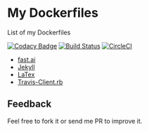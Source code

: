 # My Dockerfiles

List of my Dockerfiles

[![Codacy Badge](https://api.codacy.com/project/badge/Grade/8c707be6f5c746b2a9cb2bf9877e0ce4)](https://app.codacy.com/app/mmphego/my-dockerfiles?utm_source=github.com&utm_medium=referral&utm_content=mmphego/my-dockerfiles&utm_campaign=Badge_Grade_Dashboard)
[![Build Status](https://travis-ci.org/mmphego/my-dockerfiles.svg?branch=master)](https://travis-ci.org/mmphego/my-dockerfiles)
[![CircleCI](https://circleci.com/gh/mmphego/my-dockerfiles.svg?style=svg)](https://circleci.com/gh/mmphego/my-dockerfiles)

*  [fast.ai](fast.ai)
*  [Jekyll](Jekyll)
*  [LaTex](latex-full)
* [Travis-Client.rb](travis-client)

## Feedback

Feel free to fork it or send me PR to improve it.
